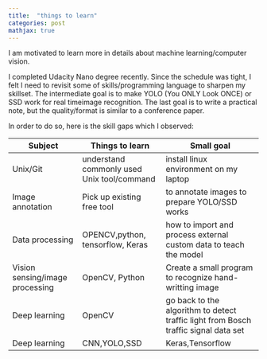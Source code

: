 ```yaml
---
title:  "things to learn"
categories: post
mathjax: true
---
```

I am motivated to learn more in details about machine learning/computer vision. 

I completed Udacity Nano degree recently. Since the schedule was tight, I felt I need to revisit some of skills/programming language to sharpen my skillset. The intermediate goal is to make YOLO (You ONLY Look ONCE) or SSD work for real timeimage recognition. The last goal is to write a practical note, but the quality/format is similar to a conference paper. 

In order to do so, here is the skill gaps which I observed:

|Subject|Things to learn|Small goal|
|---|---|---|
|Unix/Git|understand commonly used Unix tool/command|install linux environment on my laptop|
|Image annotation|Pick up existing free tool| to annotate images to prepare YOLO/SSD works|
|Data processing|OPENCV,python, tensorflow, Keras| how to import and process external custom data to teach the model|
|Vision sensing/image processing|OpenCV, Python| Create a small program to recognize hand-writting image|
|Deep learning|OpenCV|go back to the algorithm to detect traffic light from Bosch traffic signal data set|
|Deep learning|CNN,YOLO,SSD|Keras,Tensorflow|Create an algorithm to detect my daughter's face in real time|

